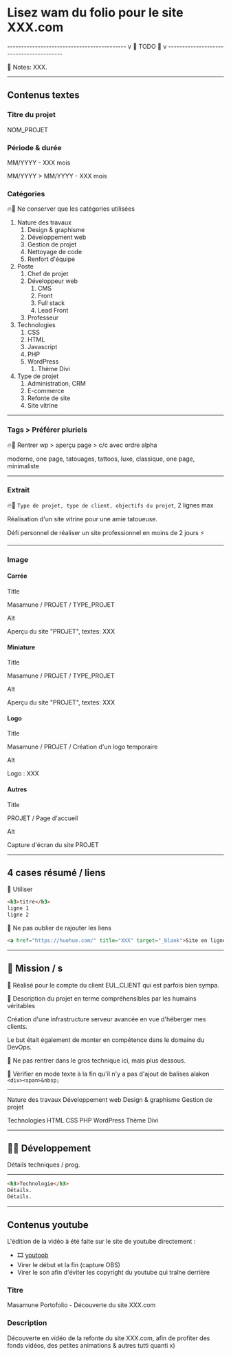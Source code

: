 # Lisez wam du folio pour le site XXX.com

------------------------------------------- v 🌱 TODO 🌱 v ----------------------------------------

📝 Notes: XXX.

---

## Contenus textes

### Titre du projet

NOM_PROJET

### Période & durée

MM/YYYY - XXX mois

MM/YYYY > MM/YYYY - XXX mois

### Catégories

🔥👷 Ne conserver que les catégories utilisées

1. Nature des travaux
   1. Design & graphisme
   2. Développement web
   3. Gestion de projet
   4. Nettoyage de code
   5. Renfort d'équipe
2. Poste
   1. Chef de projet
   2. Développeur web
      1. CMS
      2. Front
      3. Full stack
      4. Lead Front
   3. Professeur
3. Technologies
    1. CSS
    2. HTML
    3. Javascript
    4. PHP
    5. WordPress
       1. Thème Divi
4. Type de projet
    1. Administration, CRM
    2. E-commerce
    3. Refonte de site
    4. Site vitrine

---

### Tags > Préférer pluriels

🔥👷 Rentrer wp > aperçu page > c/c avec ordre alpha

moderne, one page, tatouages, tattoos, luxe, classique, one page, minimaliste

---

### Extrait

🔥👷 `Type de projet, type de client, objectifs du projet`, 2 lignes max

Réalisation d'un site vitrine pour une amie tatoueuse.

Défi personnel de réaliser un site professionnel en moins de 2 jours ⚡️

---

### Image

#### Carrée

Title

Masamune / PROJET / TYPE_PROJET

Alt

Aperçu du site "PROJET", textes: XXX

#### Miniature

Title

Masamune / PROJET / TYPE_PROJET

Alt

Aperçu du site "PROJET", textes: XXX

#### Logo

Title

Masamune / PROJET / Création d'un logo temporaire

Alt

Logo : XXX

#### Autres

Title

PROJET / Page d'accueil

Alt

Capture d'écran du site PROJET

---

## 4 cases résumé / liens

🚨 Utiliser

```html
<h3>titre</h3>
ligne 1
ligne 2
```

🚨 Ne pas oublier de rajouter les liens

```html
<a href="https://huehue.com/" title="XXX" target="_blank">Site en ligne</a>
```

---

## 🎯 Mission / s

👔 Réalisé pour le compte du client EUL_CLIENT qui est parfois bien sympa.

🙋 Description du projet en terme compréhensibles par les humains véritables

Création d'une infrastructure serveur avancée en vue d'héberger mes clients.

Le but était également de monter en compétence dans le domaine du DevOps.

🚨 Ne pas rentrer dans le gros technique ici, mais plus dessous.

🚨 Vérifier en mode texte à la fin qu'il n'y a pas d'ajout de balises alakon `<div><span>&nbsp;`

---

Nature des travaux
Développement web
Design & graphisme
Gestion de projet

Technologies
HTML
CSS
PHP
WordPress
Thème Divi

---

## 👨‍💻 Développement

Détails techniques / prog.

---

```html
<h3>Technologie</h3>
Détails.
Détails.


```

---

## Contenus youtube

L'édition de la vidéo à été faite sur le site de youtube directement :

- 🎞️ [youtoob](https://www.youtube.com/watch?v=A_pDQ4P956M)
- Virer le début et la fin (capture OBS)
- Virer le son afin d'éviter les copyright du youtube qui traîne derrière

### Titre

Masamune Portofolio - Découverte du site XXX.com

### Description

Découverte en vidéo de la refonte du site XXX.com, afin de profiter des fonds vidéos, des petites animations & autres tutti quanti x)
